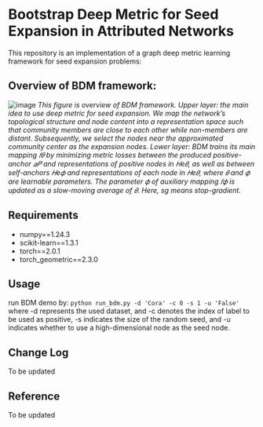 # Bootstrap Deep Metric for Seed Expansion in Attributed Networks
This repository is an implementation of a graph deep metric learning framework for seed expansion problems:
## Overview of BDM framework:
![image](https://github.com/user-attachments/assets/52d234a0-84b1-4631-9866-445967f606bc)
*This figure is overview of BDM framework. Upper layer: the main idea to use deep metric for seed expansion. We map the network’s topological structure and node content into a representation space such that community members are close to each other while non-members are distant. Subsequently, we select the nodes near the approximated community center as the expansion nodes. Lower layer: BDM trains its main mapping 𝑓𝜃 by minimizing metric losses between the produced positive-anchor 𝑎𝑃 and representations of positive nodes in 𝐻e𝜃, as well as between self-anchors 𝐻e𝜙 and representations of each node in 𝐻e𝜃, where 𝜃 and 𝜙 are learnable parameters. The parameter 𝜙 of auxiliary mapping 𝑓𝜙 is updated as a slow-moving average of 𝜃. Here, sg means stop-gradient.*

## Requirements
- numpy==1.24.3
- scikit-learn==1.3.1
- torch==2.0.1
- torch_geometric==2.3.0


## Usage
run BDM demo by: 
```python run_bdm.py -d 'Cora' -c 0 -s 1 -u 'False'``` 
where -d represents the used dataset, and -c denotes the index of label to be used as positive, -s indicates the size of the random seed, and -u indicates whether to use a high-dimensional node as the seed node.

## Change Log
To be updated
## Reference
To be updated
